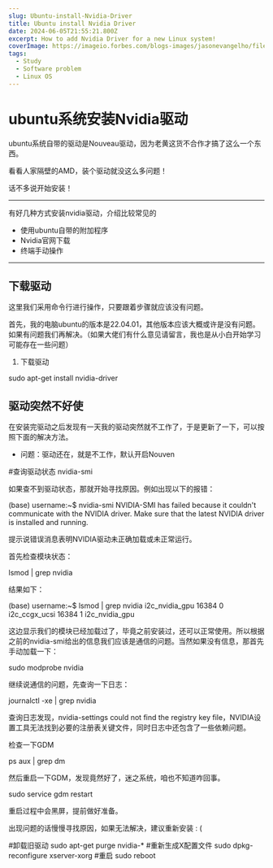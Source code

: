 ```yaml
---
slug: Ubuntu-install-Nvidia-Driver
title: Ubuntu install Nvidia Driver
date: 2024-06-05T21:55:21.800Z
excerpt: How to add Nvidia Driver for a new Linux system!
coverImage: https://imageio.forbes.com/blogs-images/jasonevangelho/files/2018/07/ubuntu-logo.jpg?height=502&width=711&fit=bounds
tags:
  - Study
  - Software problem
  - Linux OS
---
```

<script>
  import CodeBlock from "$lib/components/molecules/CodeBlock.svelte";
</script>

# ubuntu系统安装Nvidia驱动

ubuntu系统自带的驱动是Nouveau驱动，因为老黄这货不合作才搞了这么一个东西。

看看人家隔壁的AMD，装个驱动就没这么多问题！

话不多说开始安装！

---

有好几种方式安装nvidia驱动，介绍比较常见的

+ 使用ubuntu自带的附加程序
+ Nvidia官网下载
+ 终端手动操作

---

## 下载驱动

这里我们采用命令行进行操作，只要跟着步骤就应该没有问题。

首先，我的电脑ubuntu的版本是22.04.01，其他版本应该大概或许是没有问题。如果有问题我们再解决。（如果大佬们有什么意见请留言，我也是从小白开始学习可能存在一些问题）

1. 下载驱动

<CodeBlock lang="bash">
sudo apt-get install nvidia-driver
</CodeBlock>

## 驱动突然不好使

在安装完驱动之后发现有一天我的驱动突然就不工作了，于是更新了一下，可以按照下面的解决方法。

+ 问题：驱动还在，就是不工作，默认开启Nouven

<CodeBlock lang="bash">
#查询驱动状态
nvidia-smi
</CodeBlock>

如果查不到驱动状态，那就开始寻找原因。例如出现以下的报错：

<CodeBlock lang="bash">
(base) username:~$ nvidia-smi
NVIDIA-SMI has failed because it couldn't communicate with the NVIDIA driver. Make sure that the latest NVIDIA driver is installed and running.
</CodeBlock>

提示说错误消息表明NVIDIA驱动未正确加载或未正常运行。

首先检查模块状态：

<CodeBlock lang="bash">
lsmod | grep nvidia
</CodeBlock>

结果如下：

<CodeBlock lang="bash">
(base) username:~$ lsmod | grep nvidia
i2c_nvidia_gpu         16384  0
i2c_ccgx_ucsi          16384  1 i2c_nvidia_gpu
</CodeBlock>

这边显示我们的模块已经加载过了，毕竟之前安装过，还可以正常使用。所以根据之前的nvidia-smi给出的信息我们应该是通信的问题。当然如果没有信息，那首先手动加载一下：

<CodeBlock lang="bash">
sudo modprobe nvidia
</CodeBlock>

继续说通信的问题，先查询一下日志：

<CodeBlock lang="bash">
journalctl -xe | grep nvidia
</CodeBlock>

查询日志发现，nvidia-settings could not find the registry key file，NVIDIA设置工具无法找到必要的注册表关键文件，同时日志中还包含了一些依赖问题。

检查一下GDM

<CodeBlock lang="bash">
ps aux | grep dm
</CodeBlock>

然后重启一下GDM，发现竟然好了，迷之系统，咱也不知道咋回事。

<CodeBlock lang="bash">
sudo service gdm restart
</CodeBlock>

重启过程中会黑屏，提前做好准备。

出现问题的话慢慢寻找原因，如果无法解决，建议重新安装 : (

<CodeBlock lang="bash">
#卸载旧驱动
sudo apt-get purge nvidia-*
#重新生成X配置文件
sudo dpkg-reconfigure xserver-xorg
#重启
sudo reboot
</CodeBlock>
